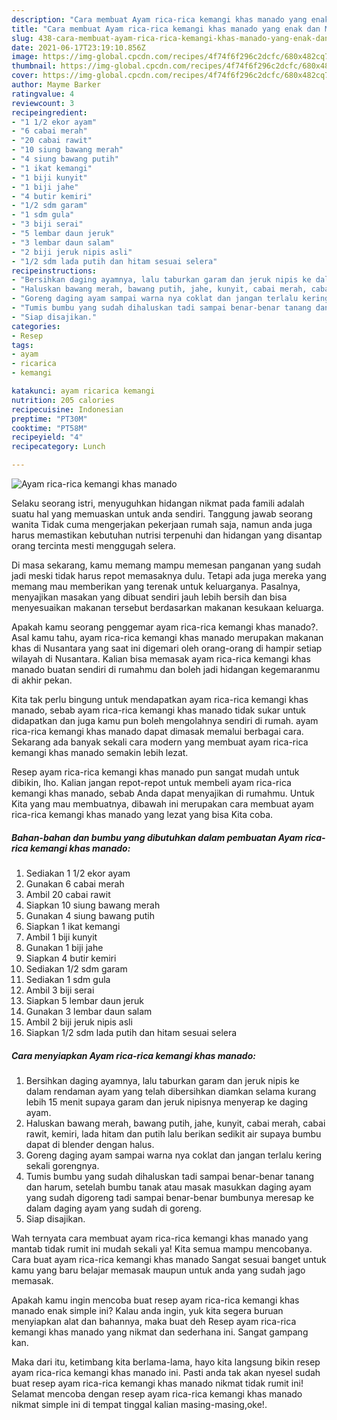 ```yaml
---
description: "Cara membuat Ayam rica-rica kemangi khas manado yang enak dan Mudah Dibuat"
title: "Cara membuat Ayam rica-rica kemangi khas manado yang enak dan Mudah Dibuat"
slug: 438-cara-membuat-ayam-rica-rica-kemangi-khas-manado-yang-enak-dan-mudah-dibuat
date: 2021-06-17T23:19:10.856Z
image: https://img-global.cpcdn.com/recipes/4f74f6f296c2dcfc/680x482cq70/ayam-rica-rica-kemangi-khas-manado-foto-resep-utama.jpg
thumbnail: https://img-global.cpcdn.com/recipes/4f74f6f296c2dcfc/680x482cq70/ayam-rica-rica-kemangi-khas-manado-foto-resep-utama.jpg
cover: https://img-global.cpcdn.com/recipes/4f74f6f296c2dcfc/680x482cq70/ayam-rica-rica-kemangi-khas-manado-foto-resep-utama.jpg
author: Mayme Barker
ratingvalue: 4
reviewcount: 3
recipeingredient:
- "1 1/2 ekor ayam"
- "6 cabai merah"
- "20 cabai rawit"
- "10 siung bawang merah"
- "4 siung bawang putih"
- "1 ikat kemangi"
- "1 biji kunyit"
- "1 biji jahe"
- "4 butir kemiri"
- "1/2 sdm garam"
- "1 sdm gula"
- "3 biji serai"
- "5 lembar daun jeruk"
- "3 lembar daun salam"
- "2 biji jeruk nipis asli"
- "1/2 sdm lada putih dan hitam sesuai selera"
recipeinstructions:
- "Bersihkan daging ayamnya, lalu taburkan garam dan jeruk nipis ke dalam rendaman ayam yang telah dibersihkan diamkan selama kurang lebih 15 menit supaya garam dan jeruk nipisnya menyerap ke daging ayam."
- "Haluskan bawang merah, bawang putih, jahe, kunyit, cabai merah, cabai rawit, kemiri, lada hitam dan putih lalu berikan sedikit air supaya bumbu dapat di blender dengan halus."
- "Goreng daging ayam sampai warna nya coklat dan jangan terlalu kering sekali gorengnya."
- "Tumis bumbu yang sudah dihaluskan tadi sampai benar-benar tanang dan harum, setelah bumbu tanak atau masak masukkan daging ayam yang sudah digoreng tadi sampai benar-benar bumbunya meresap ke dalam daging ayam yang sudah di goreng."
- "Siap disajikan."
categories:
- Resep
tags:
- ayam
- ricarica
- kemangi

katakunci: ayam ricarica kemangi 
nutrition: 205 calories
recipecuisine: Indonesian
preptime: "PT30M"
cooktime: "PT58M"
recipeyield: "4"
recipecategory: Lunch

---
```



![Ayam rica-rica kemangi khas manado](https://img-global.cpcdn.com/recipes/4f74f6f296c2dcfc/680x482cq70/ayam-rica-rica-kemangi-khas-manado-foto-resep-utama.jpg)

Selaku seorang istri, menyuguhkan hidangan nikmat pada famili adalah suatu hal yang memuaskan untuk anda sendiri. Tanggung jawab seorang  wanita Tidak cuma mengerjakan pekerjaan rumah saja, namun anda juga harus memastikan kebutuhan nutrisi terpenuhi dan hidangan yang disantap orang tercinta mesti menggugah selera.

Di masa  sekarang, kamu memang mampu memesan panganan yang sudah jadi meski tidak harus repot memasaknya dulu. Tetapi ada juga mereka yang memang mau memberikan yang terenak untuk keluarganya. Pasalnya, menyajikan masakan yang dibuat sendiri jauh lebih bersih dan bisa menyesuaikan makanan tersebut berdasarkan makanan kesukaan keluarga. 



Apakah kamu seorang penggemar ayam rica-rica kemangi khas manado?. Asal kamu tahu, ayam rica-rica kemangi khas manado merupakan makanan khas di Nusantara yang saat ini digemari oleh orang-orang di hampir setiap wilayah di Nusantara. Kalian bisa memasak ayam rica-rica kemangi khas manado buatan sendiri di rumahmu dan boleh jadi hidangan kegemaranmu di akhir pekan.

Kita tak perlu bingung untuk mendapatkan ayam rica-rica kemangi khas manado, sebab ayam rica-rica kemangi khas manado tidak sukar untuk didapatkan dan juga kamu pun boleh mengolahnya sendiri di rumah. ayam rica-rica kemangi khas manado dapat dimasak memalui berbagai cara. Sekarang ada banyak sekali cara modern yang membuat ayam rica-rica kemangi khas manado semakin lebih lezat.

Resep ayam rica-rica kemangi khas manado pun sangat mudah untuk dibikin, lho. Kalian jangan repot-repot untuk membeli ayam rica-rica kemangi khas manado, sebab Anda dapat menyajikan di rumahmu. Untuk Kita yang mau membuatnya, dibawah ini merupakan cara membuat ayam rica-rica kemangi khas manado yang lezat yang bisa Kita coba.

<!--inarticleads1-->

##### Bahan-bahan dan bumbu yang dibutuhkan dalam pembuatan Ayam rica-rica kemangi khas manado:

1. Sediakan 1 1/2 ekor ayam
1. Gunakan 6 cabai merah
1. Ambil 20 cabai rawit
1. Siapkan 10 siung bawang merah
1. Gunakan 4 siung bawang putih
1. Siapkan 1 ikat kemangi
1. Ambil 1 biji kunyit
1. Gunakan 1 biji jahe
1. Siapkan 4 butir kemiri
1. Sediakan 1/2 sdm garam
1. Sediakan 1 sdm gula
1. Ambil 3 biji serai
1. Siapkan 5 lembar daun jeruk
1. Gunakan 3 lembar daun salam
1. Ambil 2 biji jeruk nipis asli
1. Siapkan 1/2 sdm lada putih dan hitam sesuai selera




<!--inarticleads2-->

##### Cara menyiapkan Ayam rica-rica kemangi khas manado:

1. Bersihkan daging ayamnya, lalu taburkan garam dan jeruk nipis ke dalam rendaman ayam yang telah dibersihkan diamkan selama kurang lebih 15 menit supaya garam dan jeruk nipisnya menyerap ke daging ayam.
1. Haluskan bawang merah, bawang putih, jahe, kunyit, cabai merah, cabai rawit, kemiri, lada hitam dan putih lalu berikan sedikit air supaya bumbu dapat di blender dengan halus.
1. Goreng daging ayam sampai warna nya coklat dan jangan terlalu kering sekali gorengnya.
1. Tumis bumbu yang sudah dihaluskan tadi sampai benar-benar tanang dan harum, setelah bumbu tanak atau masak masukkan daging ayam yang sudah digoreng tadi sampai benar-benar bumbunya meresap ke dalam daging ayam yang sudah di goreng.
1. Siap disajikan.




Wah ternyata cara membuat ayam rica-rica kemangi khas manado yang mantab tidak rumit ini mudah sekali ya! Kita semua mampu mencobanya. Cara buat ayam rica-rica kemangi khas manado Sangat sesuai banget untuk kamu yang baru belajar memasak maupun untuk anda yang sudah jago memasak.

Apakah kamu ingin mencoba buat resep ayam rica-rica kemangi khas manado enak simple ini? Kalau anda ingin, yuk kita segera buruan menyiapkan alat dan bahannya, maka buat deh Resep ayam rica-rica kemangi khas manado yang nikmat dan sederhana ini. Sangat gampang kan. 

Maka dari itu, ketimbang kita berlama-lama, hayo kita langsung bikin resep ayam rica-rica kemangi khas manado ini. Pasti anda tak akan nyesel sudah buat resep ayam rica-rica kemangi khas manado nikmat tidak rumit ini! Selamat mencoba dengan resep ayam rica-rica kemangi khas manado nikmat simple ini di tempat tinggal kalian masing-masing,oke!.

